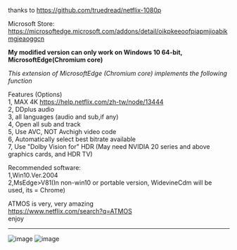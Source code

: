 thanks to https://github.com/truedread/netflix-1080p


Microsoft Store:
https://microsoftedge.microsoft.com/addons/detail/oikpkeeoofpiapmjioabikmgjeaoggcn

**My modified version can only work on Windows 10 64-bit, MicrosoftEdge(Chromium core)**

*This extension of MicrosoftEdge (Chromium core) implements the following function*  

Features (Options)  
1, MAX 4K  https://help.netflix.com/zh-tw/node/13444   
2, DDplus audio   
3, all languages (audio and sub,if any)  
4, Open all sub and track    
5, Use AVC, NOT Avchigh video code    
6, Automatically select best bitrate available  
7, Use "Dolby Vision for" HDR (May need NVIDIA 20 series and above graphics cards, and HDR TV)


Recommended software:   
1,Win10.Ver.2004  
2,MsEdge>V81(In non-win10 or portable version, WidevineCdm will be used, its = Chrome)  

    
    
ATMOS is very, very amazing  
https://www.netflix.com/search?q=ATMOS  
enjoy
    
    
-------------------------------------------------------------------------------------------------------
     
![image](img/n1.png)
![image](img/n2.png)